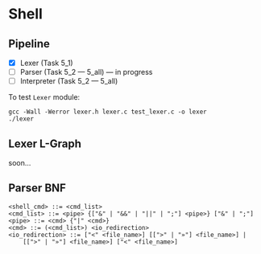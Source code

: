 # Shell

## Pipeline
- [x] Lexer (Task 5_1)
- [ ] Parser (Task 5_2 — 5_all) — in progress
- [ ] Interpreter (Task 5_2 — 5_all)

To test `Lexer` module:
```shell
gcc -Wall -Werror lexer.h lexer.c test_lexer.c -o lexer
./lexer
```

## Lexer L-Graph
soon...

## Parser BNF
```
<shell_cmd> ::= <cmd_list>
<cmd_list> ::= <pipe> {["&" | "&&" | "||" | ";"] <pipe>} ["&" | ";"]
<pipe> ::= <cmd> {"|" <cmd>}
<cmd> ::= (<cmd_list>) <io_redireсtion>
<io_redireсtion> ::= ["<" <file_name>] [[">" | "»"] <file_name>] |
    [[">" | "»"] <file_name>] ["<" <file_name>]
```